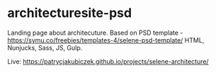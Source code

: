 # architecturesite-psd

Landing page about architecuture. 
Based on PSD template - https://symu.co/freebies/templates-4/selene-psd-template/
HTML, Nunjucks, Sass, JS, Gulp.

Live: https://patrycjakubiczek.github.io/projects/selene-architecture/
